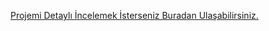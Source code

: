 
[Projemi Detaylı İncelemek İsterseniz Buradan Ulaşabilirsiniz.](https://mehmetsakaoglu.github.io/Saka_tourism_page/)
